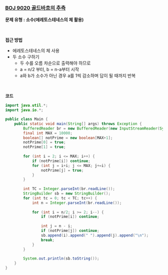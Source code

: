 ### [BOJ 9020 골드바흐의 추측](https://www.acmicpc.net/problem/9020)

**문제 유형 : 소수(에레토스테네스의 체 활용)**

<br>

**접근 방법**

- 에레토스테네스의 체 사용
- 두 소수 구하기
  - 두 수를 오름 차순으로 출력해야 하므로 
  - a = n/2 부터, b = n-a부터 시작 
  - a와 b가 소수가 아닌 경우 a를 1씩 감소하며 답이 될 때까지 반복

<br>

**코드**

```java
import java.util.*;
import java.io.*;

public class Main {
	public static void main(String[] args) throws Exception {
		BufferedReader br = new BufferedReader(new InputStreamReader(System.in));
		final int MAX = 10000;
		boolean[] notPrime = new boolean[MAX+1];
		notPrime[0] = true;
		notPrime[1] = true;
		
		for (int i = 2; i <= MAX; i++) {
			if (notPrime[i]) continue;
			for (int j = i+i; j <= MAX; j+=i) {
				notPrime[j] = true;
			}
		}
		
		int TC = Integer.parseInt(br.readLine());
		StringBuilder sb = new StringBuilder();
		for (int tc = 0; tc < TC; tc++) {
			int n = Integer.parseInt(br.readLine());
			
			for (int i = n/2; i >= 2; i--) {
				if (notPrime[i]) continue;
				
				int j = n - i;
				if (notPrime[j]) continue;
				sb.append(i).append(" ").append(j).append("\n");
				break;
			}
		}
		
		System.out.println(sb.toString());
	}
}
```

